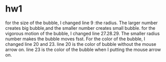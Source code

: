# hw1 
for the size of the bubble, I changed line 9 :the radius. The larger number creates big bubble,and the smaller number creates small bubble.
for the vigorous motion of the bubble, I changed line 27.28.29. The smaller radius number makes the bubble moves fsst.
For the color of the bubble, I changed line 20 and 23. line 20 is the color of bubble without the mouse arrow on. line 23 is the color of the bubble when I putting the mouse arrow on. 
